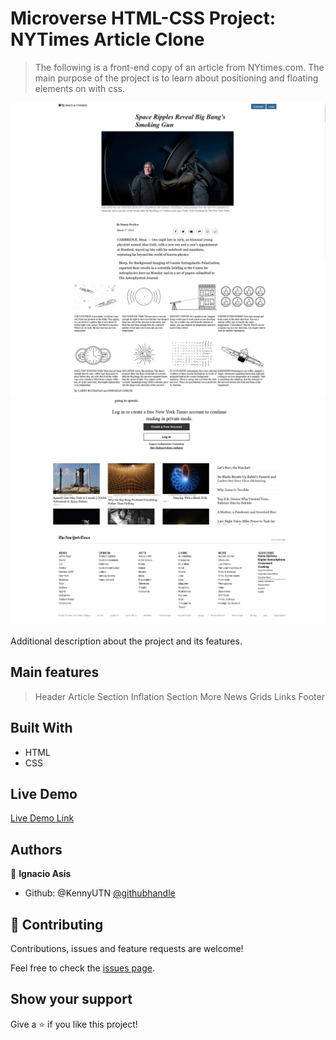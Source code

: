 
  # Microverse HTML-CSS Project: NYTimes Article Clone

> The following is a front-end copy of an article from NYtimes.com. The main purpose of the project is to learn about positioning and floating elements on with css.

![](img/preview1.png)
![](img/preview2.png)
![](img/preview3.png)
![](img/preview4.png)

Additional description about the project and its features.
## Main features
>Header
>Article Section
>Inflation Section
>More News Grids
>Links Footer

## Built With

- HTML
- CSS


## Live Demo

[Live Demo Link](https://livedemo.com)



## Authors

👤 **Ignacio Asis**

- Github:  @KennyUTN  [@githubhandle](https://github.com/KennyUTN)


## 🤝 Contributing

Contributions, issues and feature requests are welcome!

Feel free to check the [issues page](issues/).

## Show your support

Give a ⭐️ if you like this project!
